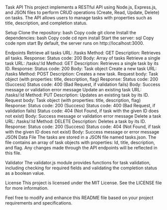 Task API
This project implements a RESTful API using Node.js, Express.js, and JSON files to perform CRUD operations (Create, Read, Update, Delete) on tasks. The API allows users to manage tasks with properties such as title, description, and completion status.

Setup
Clone the repository:
bash
Copy code
git clone <repository-url>
Install the dependencies:
bash
Copy code
cd <project-folder>
npm install
Start the server:
sql
Copy code
npm start
By default, the server runs on http://localhost:3000.

Endpoints
Retrieve all tasks
URL: /tasks
Method: GET
Description: Retrieves all tasks.
Response:
Status code: 200
Body: Array of tasks
Retrieve a single task
URL: /tasks/:Id
Method: GET
Description: Retrieves a single task by its ID.
Response:
Status code: 200
Body: Task object
Create a new task
URL: /tasks
Method: POST
Description: Creates a new task.
Request body: Task object (with properties: title, description, flag)
Response:
Status code: 200 (Success)
Status code: 400 (Bad Request, if validation fails)
Body: Success message or validation error message
Update an existing task
URL: /tasks/:Id
Method: PUT
Description: Updates an existing task by its ID.
Request body: Task object (with properties: title, description, flag)
Response:
Status code: 200 (Success)
Status code: 400 (Bad Request, if validation fails)
Status code: 404 (Not Found, if task with the given ID does not exist)
Body: Success message or validation error message
Delete a task
URL: /tasks/:Id
Method: DELETE
Description: Deletes a task by its ID.
Response:
Status code: 200 (Success)
Status code: 404 (Not Found, if task with the given ID does not exist)
Body: Success message or error message
JSON Data File
The tasks are stored in a JSON file named tasks.json. The file contains an array of task objects with properties: Id, title, description, and flag. Any changes made through the API endpoints will be reflected in this file.

Validator
The validator.js module provides functions for task validation, including checking for required fields and validating the completion status as a boolean value.

License
This project is licensed under the MIT License. See the LICENSE file for more information.

Feel free to modify and enhance this README file based on your project requirements and specifications.


